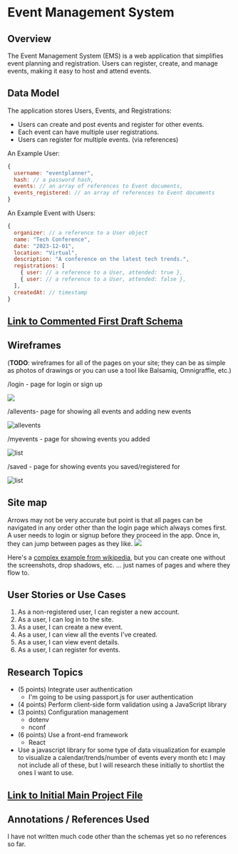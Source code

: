 # Event Management System

## Overview

The Event Management System (EMS) is a web application that simplifies event planning and registration. Users can register, create, and manage events, making it easy to host and attend events.

## Data Model

The application stores Users, Events, and Registrations:

- Users can create and post events and register for other events.
- Each event can have multiple user registrations.
- Users can register for multiple events. (via references)

An Example User:

```javascript
{
  username: "eventplanner",
  hash: // a password hash,
  events: // an array of references to Event documents,
  events_registered: // an array of references to Event documents
}
```

An Example Event with Users:

```javascript
{
  organizer: // a reference to a User object
  name: "Tech Conference",
  date: "2023-12-01",
  location: "Virtual",
  description: "A conference on the latest tech trends.",
  registrations: [
    { user: // a reference to a User, attended: true },
    { user: // a reference to a User, attended: false },
  ],
  createdAt: // timestamp
}
```


## [Link to Commented First Draft Schema](db.mjs) 

## Wireframes

(__TODO__: wireframes for all of the pages on your site; they can be as simple as photos of drawings or you can use a tool like Balsamiq, Omnigraffle, etc.)

/login - page for login or sign up

![](documentation/login.png)

/allevents- page for showing all events and adding new events

![allevents](documentation/allevents.png)

/myevents - page for showing events you added

![list](documentation/myevents.png)

/saved - page for showing events you saved/registered for

![list](documentation/saved.png)

## Site map
Arrows may not be very accurate but point is that all pages can be navigated in any order other than the login page which always comes first. A user needs to login or signup before they proceed in the app. Once in, they can jump between pages as they like.
![](documentation/sitemap.png)


Here's a [complex example from wikipedia](https://upload.wikimedia.org/wikipedia/commons/2/20/Sitemap_google.jpg), but you can create one without the screenshots, drop shadows, etc. ... just names of pages and where they flow to.

## User Stories or Use Cases

1. As a non-registered user, I can register a new account.
2. As a user, I can log in to the site.
3. As a user, I can create a new event.
4. As a user, I can view all the events I've created.
5. As a user, I can view event details.
6. As a user, I can register for events.

## Research Topics
  
* (5 points) Integrate user authentication
    * I'm going to be using passport.js for user authentication
* (4 points) Perform client-side form validation using a JavaScript library
* (3 points) Configuration management
    * dotenv
    * nconf
* (6 points) Use a front-end framework
    * React
* Use a javascript library for some type of data visualization for example to visualize a calendar/trends/number of events every month etc
I may not include all of these, but I will research these initially to shortlist the ones I want to use.

## [Link to Initial Main Project File](app.mjs) 
  
## Annotations / References Used

I have not written much code other than the schemas yet so no references so far. 
